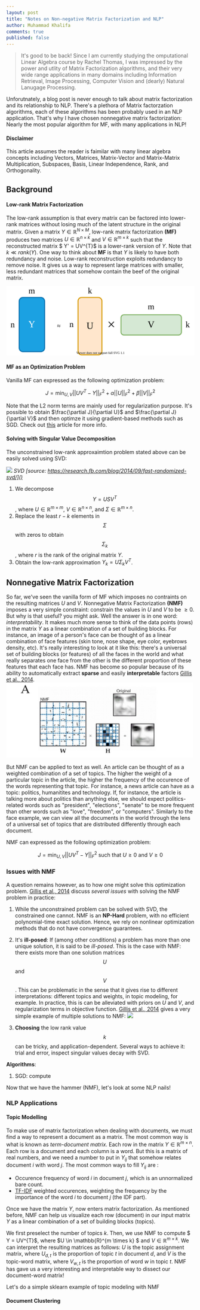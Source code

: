 ```yaml
---
layout: post
title: "Notes on Non-negative Matrix Factorization and NLP"
author: Muhammad Khalifa
comments: true
published: false
---
```



> It's good to be back! Since I am currently studying the omputational Linear Algebra course by Rachel Thomas, I was impressed by the power and utlity of Matrix Factorization algorithms, and their very wide range applications in many domains including Information Retrieval, Image Processing, Computer Vision and (dearly) Natural Lanugage Processing. 
<!--more-->


Unforutnately, a blog post is never enough to talk about matrix factorization and its relationship to NLP. There's a plethora of Matrix factorzation algorithms, each of these algorithms has been probably used in an NLP application. That's why I have chosen nonnegative matrix factorization: Nearly the most popular algorithm for MF, with many applications in NLP!



#### Disclaimer
This article assumes the reader is faimilar with many linear algebra concepts including Vectors, Matrices, Matrix-Vector and Matrix-Matrix Multiplication, Subspaces, Basis, Linear Independence, Rank, and Orthogonality.

## Background 

#### Low-rank Matrix Factorization
The low-rank assumption is that every matrix can be factored into lower-rank matrices without losing much of the latent structure in the original matrix. Given a matrix $Y \in \mathbb{R}^{N \times M}$, low-rank matrix factorization **(MF)** produces two matrices $U \in \mathbb{R}^{n \times k}$ and $V \in \mathbb{R}^{m \times k}$ such that the reconstructed matrix $ Y' = UV^{T}$ is a lower-rank version of $Y$. Note that $k \ll rank(Y)$. One way to think about **MF** is that $Y$ is likely to have both redundancy and noise. Low-rank reconstruction exploits redundancy to remove noise. It gives us a way to represent large matrices with smaller, less redundant matrices that somehow contain the beef of the original matrix.


![](/images/mf-imgs/low-rank-mf.svg)



#### MF as an Optimization Problem
Vanilla MF can expressed as the following optimization problem:

$$
\begin{equation}
   J = \min_{U,V} ||UV^T - Y||^2_F + \alpha ||U||^2_F + \beta ||V||^2_F
\end{equation}
$$

Note that the L2 norm terms are mainly used for regularization purpose. It's possible to obtain $\frac{\partial J}{\partial U}$ and $\frac{\partial J}{\partial V}$ and then optimze it using gradient-based methods such as SGD. Check out [this](https://yangjiera.github.io/works/low-rank.pdf) article for more info.

#### Solving with Singular Value Decomposition
The unconstrained low-rank approxaimtion problem stated above can be easily solved using SVD: 

![](https://miro.medium.com/max/1164/1*4Vpi3CFxjLsyJ2zZsZfcCw.png)
*SVD [source: https://research.fb.com/blog/2014/09/fast-randomized-svd/]()*

1. We decompose $$Y = U S V^{T}$$, where $U \in \mathbb{R}^{m \times m}$, $V \in \mathbb{R}^{n \times n}$, and $\Sigma \in \mathbb{R}^{m \times n}$.
2. Replace the least $r - k$ elements in $$\Sigma$$ with zeros to obtain $$\Sigma_k$$, where $r$ is the rank of the original matrix $Y$. 
3. Obtain the low-rank approximation $Y_k = U \Sigma_k V^{T}$.



## Nonnegative Matrix Factorization
So far, we've seen the vanilla form of MF which imposes no contraints on the resulting matrices $U$ and $V$. Nonnegative Matrix Factorization **(NMF)** imposes a very simple constraint: constrain the values in $U$ and $V$ to be $\geq 0$. But why is that useful? you might ask. Well the answer is in one word: *interpretability*. It makes much more sense to think of the data points (rows) in the matrix $Y$ as a linear combination of a set of building blocks. For instance, an image of a person's face can be thought of as a linear combination of face features (skin tone, nose shape, eye color, eyebrows density, etc). It's really interesting to look at it like this: there's a universal set of building blocks (or features) of all the faces in the world and what really separates one face from the other is the different proportion of these features that each face has. NMF has become so popular because of its ability to automatically extract **sparse** and easily **interpretable** factors [Gillis et al., 2014](https://arxiv.org/pdf/1401.5226.pdf).
<img src="/images/mf-imgs/facial-images-nmf.png" width="500" height="200">

But NMF can be applied to text as well. An article can be thought of as a weighted combination of a set of topics. The higher the weight of a particular topic in the article, the higher the frequency of the occurence of the words representing that topic. For instance, a news article can have as a topic: politics, humanitites and technology. If, for instance, the article is talking more about politics than anything else, we should expect politics-related words such as "president", "elections", "senate" to be more frequent than other words such as "love", "freedom", or "computers". Similarly to the face example, we can view all the documents in the world through the lens of a universal set of topics that are distributed differently through each document.

NMF can expressed as the following optimization problem:

$$
\begin{equation}
   J = \min_{U,V} ||UV^T - Y||^2_F \text{ such that } U \geq 0 \text{ and } V \geq 0
\end{equation}
$$

### Issues with NMF

A question remains however, as to how one might solve this optimization problem. [Gillis et al., 2014](https://arxiv.org/pdf/1401.5226.pdf) discuss *several issues* with solving the NMF problem in practice:

   1. While the unconstrained problem can be solved with SVD, the constrained one cannot. NMF is an **NP-Hard** problem, with no efficient polynomial-time exact solution. Hence, we rely on nonlinear optimization methods that do not have convergence guarantees.
   2. It's **ill-posed**: If (among other conditions) a problem has more than one unique solution, it is said to be *ill-posed*. This is the case with NMF: there exists more than one solution matrices $$U$$ and $$V$$. This can be problematic in the sense that it gives rise to different interpretations: different topics and weights, in topic modeling, for example. In practice, this is can be alleviated with priors on $U$ and $V$, and regularization terms in objective function. [Gillis et al., 2014](https://arxiv.org/pdf/1401.5226.pdf) gives a very simple example of multiple solutions to NMF: 
   ![](https://i.imgur.com/9mw0fql.png)

   3. **Choosing** the low rank value $$k$$ can be tricky, and application-dependent. Several ways to achieve it: trial and error, inspect singular values decay with SVD.


**Algorithms**:
1. SGD: compute

Now that we have the hammer (NMF), let's look at some NLP nails!

### NLP Applications

#### Topic Modelling

To make use of matrix factorization when dealing with documents, we must find a way to represent a document as a matrix. The most common way is what is known as *term-document matrix*. Each row in the matrix $Y \in \mathbb{R}^{m \times n}$. Each row is a document and each column is a word. But this is a matrix of real numbers, and we need a number to put in $Y_{ij}$ that somehow relates document $i$ with word $j$. The most common ways to fill $Y_{ij}$ are :
		
* Occurence frequency of word $i$ in document $j$, which is an unnormalized bare count.
* [TF-IDF](https://en.wikipedia.org/wiki/Tf%E2%80%93idf) weighted occurences, weighting the frequency by the importance of the word $i$ to document $j$ (the IDF part).

Once we have the matrix $Y$, now enters matrix factorization. As mentioned before, NMF can help us visualize each row (document) in our input matrix $Y$ as a linear combination of a set of building blocks (topics). 

We first preselect the number of topics $k$. Then, we use NMF to compute $ Y = UV^{T}$, where $U \in \mathbb{R}^{m \times k} $ and $V \in \mathbb{R}^{m \times k}$. We can interpret the resulting matrices as follows: $U$ is the topic assignment matrix, where $U_{d,t}$ is the proportion of topic $t$ in document $d$, and $V$ is the topic-word matrix, where $V_{w,t}$ is the proportion of word $w$ in topic $t$. NMF has gave us a very interesting and interpretable way to dissect our document-word matrix! 

Let's do a simple sklearn example of topic modeling with NMF


#### Document Clustering
